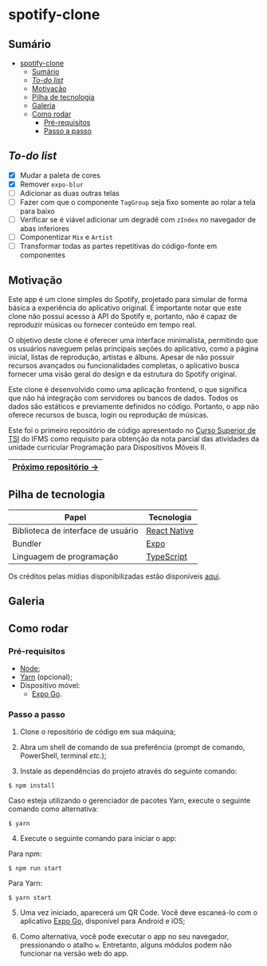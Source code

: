 # spotify-clone

## Sumário

- [spotify-clone](#spotify-clone)
  - [Sumário](#sumário)
  - [*To-do list*](#to-do-list)
  - [Motivação](#motivação)
  - [Pilha de tecnologia](#pilha-de-tecnologia)
  - [Galeria](#galeria)
  - [Como rodar](#como-rodar)
    - [Pré-requisitos](#pré-requisitos)
    - [Passo a passo](#passo-a-passo)

## *To-do list*

- [X] Mudar a paleta de cores
- [X] Remover `expo-blur`
- [ ] Adicionar as duas outras telas
- [ ] Fazer com que o componente `TagGroup` seja fixo somente ao rolar a tela para baixo
- [ ] Verificar se é viável adicionar um degradê com `zIndex` no navegador de abas inferiores
- [ ] Componentizar `Mix` e `Artist`
- [ ] Transformar todas as partes repetitivas do código-fonte em componentes

## Motivação

Este app é um clone simples do Spotify, projetado para simular de forma básica a experiência do aplicativo original. É importante notar que este clone não possui acesso à API do Spotify e, portanto, não é capaz de reproduzir músicas ou fornecer conteúdo em tempo real.

O objetivo deste clone é oferecer uma interface minimalista, permitindo que os usuários naveguem pelas principais seções do aplicativo, como a página inicial, listas de reprodução, artistas e álbuns. Apesar de não possuir recursos avançados ou funcionalidades completas, o aplicativo busca fornecer uma visão geral do design e da estrutura do Spotify original.

Este clone é desenvolvido como uma aplicação frontend, o que significa que não há integração com servidores ou bancos de dados. Todos os dados são estáticos e previamente definidos no código. Portanto, o app não oferece recursos de busca, login ou reprodução de músicas.

Este foi o primeiro repositório de código apresentado no [Curso Superior de TSI](https://www.ifms.edu.br/campi/campus-aquidauana/cursos/graduacao/sistemas-para-internet/sistemas-para-internet) do IFMS como requisito para obtenção da nota parcial das atividades da unidade curricular Programação para Dispositivos Móveis II.

| [Próximo repositório &rarr;](#) |
|-|

## Pilha de tecnologia

| Papel | Tecnologia |
|-|-|
| Biblioteca de interface de usuário | [React Native](https://reactnative.dev/) |
| Bundler | [Expo](https://expo.dev/) | 
| Linguagem de programação | [TypeScript](https://www.typescriptlang.org/) |

Os créditos pelas mídias disponibilizadas estão disponíveis [aqui](./assets/README.md).

## Galeria

<!-- Galeria aqui -->

## Como rodar

### Pré-requisitos

- [Node](https://nodejs.org/en/download/);
- [Yarn](https://yarnpkg.com/) (opcional);
- Dispositivo móvel:
  - [Expo Go](https://expo.dev/client).

### Passo a passo

1. Clone o repositório de código em sua máquina;
   
2. Abra um shell de comando de sua preferência (prompt de comando, PowerShell, terminal _etc_.);
   
3. Instale as dependências do projeto através do seguinte comando:

```console
$ npm install
```

Caso esteja utilizando o gerenciador de pacotes Yarn, execute o seguinte comando como alternativa:

```console
$ yarn
```

4. Execute o seguinte comando para iniciar o app:

Para npm:

```console
$ npm run start
```

Para Yarn:

```console
$ yarn start
```

5. Uma vez iniciado, aparecerá um QR Code. Você deve escaneá-lo com o aplicativo [Expo Go](https://expo.dev/client), disponível para Android e iOS;

6. Como alternativa, você pode executar o app no seu navegador, pressionando o atalho `w`. Entretanto, alguns módulos podem não funcionar na versão web do app.